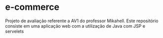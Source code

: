 # e-commerce
Projeto de avaliação referente a AV1 do professor Mikahell. Este repositório consiste em uma aplicação web com a utilização de Java com JSP e servelets

